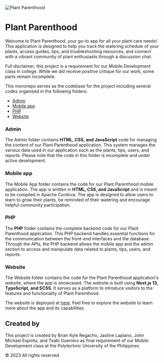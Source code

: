 ![Plant Parenthood](https://i.imgur.com/lzFrLcU.png)

# Plant Parenthood

Welcome to Plant Parenthood, your go-to app for all your plant care needs! This application is designed to help you track the watering schedule of your plants, access guides, tips, and troubleshooting resources, and connect with a vibrant community of plant enthusiasts through a discussion chat.

Full disclaimer, this project is a requirement for our Mobile Development class in college. While we did receive positive critique for our work, some parts remain incomplete.

This monorepo serves as the codebase for the project including several codes organized in the following folders:

- [Admin](#admin)
- [Mobile app](#mobile-app)
- [PHP](#php)
- [Website](#website)

### Admin

The Admin folder contains **HTML, CSS, and JavaScript** code for managing the content of our Plant Parenthood application. This system manages the various data used in our application such as the plants, tips, users, and reports. Please note that the code in this folder is incomplete and under active development.

### Mobile app

The Mobile App folder contains the code for our Plant Parenthood mobile application. The app is written in **HTML, CSS, and JavaScript** and is meant to be compiled in Apache Cordova. The app is designed to allow users to learn to grow their plants, be reminded of their watering and encourage helpful community participation.

### PHP

The **PHP** folder contains the complete backend code for our Plant Parenthood application. This PHP backend handles essential functions for the communication between the front-end interfaces and the database. Through the APIs, the PHP backend allows the mobile app and the admin section to access and manipulate data related to plants, tips, users, and reports.

### Website

The Website folder contains the code for the Plant Parenthood application's website, where the app is showcased. The website is built using **Next.js 13, TypeScript, and SCSS**. It serves as a platform to introduce visitors to the features and functionality of Plant Parenthood.

The website is deployed at [here](https://mobile-dev-finals.vercel.app). Feel free to explore the website to learn more about the app and its capabilities.

## Created by

This project is created by Brian Kyle Regacho, Jastine Laplano, John Michael Espiritu, and Txabi Guerrero as final requirement of our Mobile Development class at the Polytechnic University of the Philippines

© 2023 All rights reserved
